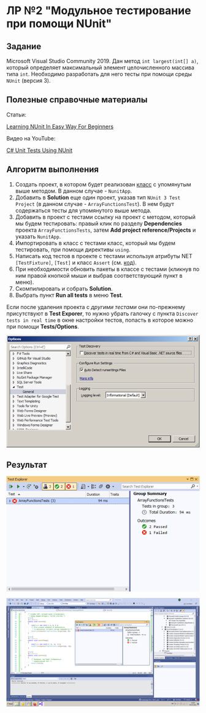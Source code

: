 # ЛР №2 "Модульное тестирование при помощи NUnit"

## Задание

Microsoft Visual Studio Community 2019. Дан метод `int largest(int[] a)`, который определяет максимальный элемент целочисленного массива типа `int`. Необходимо разработать для него тесты при помощи среды `NUnit` (версия 3).

## Полезные справочные материалы

Статьи:

[Learning NUnit In Easy Way For Beginners](http://learnseleniumtesting.com/learning-nunit-in-easy-way-for-beginners/)

Видео на YouTube: 

[C# Unit Tests Using NUnit](https://www.youtube.com/watch?v=uvqAGchg8bc)

## Алгоритм выполнения

1. Создать проект, в котором будет реализован [класс](./NunitApp/ArrayFunctions.cs) с упомянутым выше методом. В данном случае - `NunitApp`.
2. Добавить в **Solution** еще один проект, указав тип `NUnit 3 Test Project` (в данном случае - `ArrayFunctionsTest`). В нем будут содержаться тесты для упомянутого выше метода.
3. Добавить в проект с тестами ссылку на проект с методом, который мы будем тестировать: правый клик по разделу **Dependencies** проекта `ArrayFunctionsTests`, затем **Add project reference/Projects** и указать `NunitApp`.
4. Импортировать в класс с тестами класс, который мы будем тестировать, при помощи директивы `using`.
5. Написать код тестов в проекте с тестами используя атрибуты NET `[TestFixture]`, `[Test]` и класс `Assert` (см. [код](./ArrayFunctionsTests/UnitTest1.cs)).
6. При необходимости обновить пакеты в классе с тестами (кликнув по ним правой кнопкой мыши и выбрав соответствующий пункт в меню).
7. Скомпилировать и собрать **Solution**.
8. Выбрать пункт **Run all tests** в меню **Test**. 

Если после удаления проекта с *другими тестами* они по-прежнему присутствуют в **Test Exporer**, то нужно убрать галочку с пункта `Discover tests in real time` в окне настройки тестов, попасть в которое можно при помощи **Tests/Options**.

![Отключение автоматического поиска тестов](./Screenshots/TestSettings.png)

## Результат

![Окно Test Explorer](./Screenshots/Nunit2.png)

![То же окно в своем окружении](./Screenshots/Nunit3.png)
